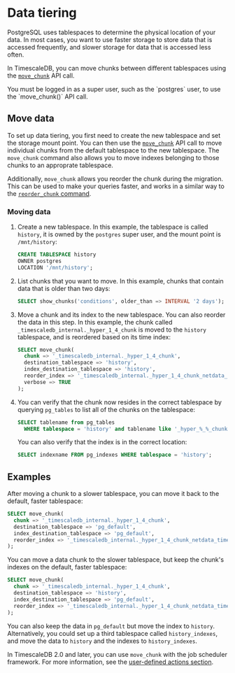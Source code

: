 # Data tiering
PostgreSQL uses tablespaces to determine the physical location of your data. In
most cases, you want to use faster storage to store data that is accessed
frequently, and slower storage for data that is accessed less often.

In TimescaleDB, you can move chunks between different tablespaces using the
[`move_chunk`][api-move-chunk] API call.

<highlight type="note">
You must be logged in as a super user, such as the `postgres` user,
to use the `move_chunk()` API call.
</highlight>

## Move data
To set up data tiering, you first need to create the new tablespace and set
the storage mount point. You can then use the [`move_chunk`][api-move-chunk] API
call to move individual chunks from the default tablespace to the new
tablespace. The `move_chunk` command also allows you to move indexes belonging
to those chunks to an approprate tablespace.

Additionally, `move_chunk` allows you reorder the chunk during the migration.
This can be used to make your queries faster, and works in a similar way to the
[`reorder_chunk` command][api-reorder-chunk].

<procedure>

### Moving data
1.  Create a new tablespace. In this example, the tablespace is called
    `history`, it is owned by the `postgres` super user, and the mount point is
    `/mnt/history`:
    ```sql
    CREATE TABLESPACE history
    OWNER postgres
    LOCATION '/mnt/history';
    ```
1.  List chunks that you want to move. In this example, chunks that contain data
    that is older than two days:
    ```sql
    SELECT show_chunks('conditions', older_than => INTERVAL '2 days');
    ```
1.  Move a chunk and its index to the new tablespace. You can also reorder the
    data in this step. In this example, the chunk called
    `_timescaledb_internal._hyper_1_4_chunk` is moved to the `history`
    tablespace, and is reordered based on its time index:
    ```sql
    SELECT move_chunk(
      chunk => '_timescaledb_internal._hyper_1_4_chunk',
      destination_tablespace => 'history',
      index_destination_tablespace => 'history',
      reorder_index => '_timescaledb_internal._hyper_1_4_chunk_netdata_time_idx',
      verbose => TRUE
    );
    ```
1.  You can verify that the chunk now resides in the correct tablespace by
    querying `pg_tables` to list all of the chunks on the tablespace:
    ```sql
    SELECT tablename from pg_tables
      WHERE tablespace = 'history' and tablename like '_hyper_%_%_chunk';
    ```
    You can also verify that the index is in the correct location:
    ```sql
    SELECT indexname FROM pg_indexes WHERE tablespace = 'history';
    ```

</procedure>

## Examples
After moving a chunk to a slower tablespace, you can move it back to the
default, faster tablespace:
```sql
SELECT move_chunk(
  chunk => '_timescaledb_internal._hyper_1_4_chunk',
  destination_tablespace => 'pg_default',
  index_destination_tablespace => 'pg_default',
  reorder_index => '_timescaledb_internal._hyper_1_4_chunk_netdata_time_idx'
);
```

You can move a data chunk to the slower tablespace, but keep the chunk's indexes
on the default, faster tablespace:
```sql
SELECT move_chunk(
  chunk => '_timescaledb_internal._hyper_1_4_chunk',
  destination_tablespace => 'history',
  index_destination_tablespace => 'pg_default',
  reorder_index => '_timescaledb_internal._hyper_1_4_chunk_netdata_time_idx'
);
```

You can also keep the data in `pg_default` but move the index to `history`.
Alternatively, you could set up a third tablespace called `history_indexes`,
and move the data to `history` and the indexes to `history_indexes`.

In TimescaleDB 2.0 and later, you can use `move_chunk` with the job scheduler
framework. For more information, see the [user-defined actions section][actions].


[api-move-chunk]: /api/:currentVersion:/hypertable/move_chunk
[api-reorder-chunk]: /api/:currentVersion:/hypertable/reorder_chunk
[tablespace]: https://www.postgresql.org/docs/10/sql-createtablespace.html
[actions]: /how-to-guides/user-defined-actions/
